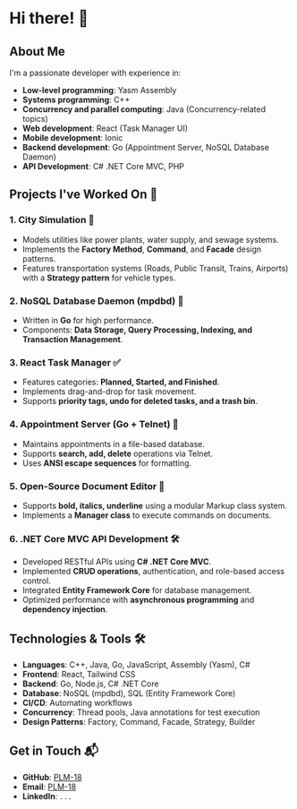 # Hi there! 👋

## About Me
I'm a passionate developer with experience in:
- **Low-level programming**: Yasm Assembly
- **Systems programming**: C++
- **Concurrency and parallel computing**: Java (Concurrency-related topics)
- **Web development**: React (Task Manager UI)
- **Mobile development**: Ionic
- **Backend development**: Go (Appointment Server, NoSQL Database Daemon)
- **API Development**: C# .NET Core MVC, PHP

## Projects I've Worked On 🚀
### 1. **City Simulation** 🏩
- Models utilities like power plants, water supply, and sewage systems.
- Implements the **Factory Method**, **Command**, and **Facade** design patterns.
- Features transportation systems (Roads, Public Transit, Trains, Airports) with a **Strategy pattern** for vehicle types.

### 2. **NoSQL Database Daemon (mpdbd)** 🐄
- Written in **Go** for high performance.
- Components: **Data Storage, Query Processing, Indexing, and Transaction Management**.

### 3. **React Task Manager** ✅
- Features categories: **Planned, Started, and Finished**.
- Implements drag-and-drop for task movement.
- Supports **priority tags, undo for deleted tasks, and a trash bin**.

### 4. **Appointment Server (Go + Telnet)** 📅
- Maintains appointments in a file-based database.
- Supports **search, add, delete** operations via Telnet.
- Uses **ANSI escape sequences** for formatting.

### 5. **Open-Source Document Editor** 📝
- Supports **bold, italics, underline** using a modular Markup class system.
- Implements a **Manager class** to execute commands on documents.

### 6. **.NET Core MVC API Development** 🛠️
- Developed RESTful APIs using **C# .NET Core MVC**.
- Implemented **CRUD operations**, authentication, and role-based access control.
- Integrated **Entity Framework Core** for database management.
- Optimized performance with **asynchronous programming** and **dependency injection**.

## Technologies & Tools 🛠️
- **Languages**: C++, Java, Go, JavaScript, Assembly (Yasm), C#
- **Frontend**: React, Tailwind CSS
- **Backend**: Go, Node.js, C# .NET Core
- **Database**: NoSQL (mpdbd), SQL (Entity Framework Core)
- **CI/CD**: Automating workflows
- **Concurrency**: Thread pools, Java annotations for test execution
- **Design Patterns**: Factory, Command, Facade, Strategy, Builder

## Get in Touch 📬
- **GitHub**: [PLM-18](https://github.com/PLM-18)
- **Email**: [PLM-18](mailto:u23629810@tuks.co.za)
- **LinkedIn**: `...`
